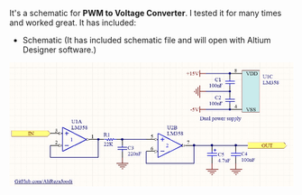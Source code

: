 It's a schematic for **PWM to Voltage Converter**. I tested it for many times and worked great. It has included:
- Schematic (It has included schematic file and will open with Altium Designer software.)


![This is an image](https://github.com/AliRezaJoodi/Electronic-Modules/blob/main/Converter_PWM%20to%20Voltage%20Converter/Schematic/V1.0.jpg?raw=true)

